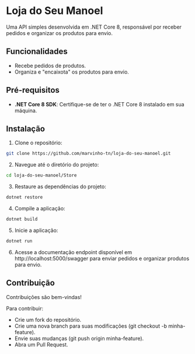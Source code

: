 # Loja do Seu Manoel

Uma API simples desenvolvida em .NET Core 8, responsável por receber pedidos e organizar os produtos para envio.

## Funcionalidades
- Recebe pedidos de produtos.
- Organiza e "encaixota" os produtos para envio.

## Pré-requisitos
- **.NET Core 8 SDK**: Certifique-se de ter o .NET Core 8 instalado em sua máquina.

## Instalação

1. Clone o repositório:
 ```bash
 git clone https://github.com/marvinho-tn/loja-do-seu-manoel.git
  ```

2. Navegue até o diretório do projeto:
  ```bash
  cd loja-do-seu-manoel/Store
  ```

3. Restaure as dependências do projeto:
  ```bash
  dotnet restore
  ```

4. Compile a aplicação:
  ```bash
  dotnet build
  ```

5. Inicie a aplicação:
  ```bash
  dotnet run
  ```

6. Acesse a documentação endpoint disponível em http://localhost:5000/swagger para enviar pedidos e organizar produtos para envio.

## Contribuição

Contribuições são bem-vindas!

Para contribuir:
- Crie um fork do repositório.
- Crie uma nova branch para suas modificações (git checkout -b minha-feature).
- Envie suas mudanças (git push origin minha-feature).
- Abra um Pull Request.
